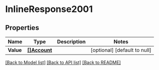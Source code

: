 # InlineResponse2001

## Properties
Name | Type | Description | Notes
------------ | ------------- | ------------- | -------------
**Value** | [**[]Account**](account.md) |  | [optional] [default to null]

[[Back to Model list]](../README.md#documentation-for-models) [[Back to API list]](../README.md#documentation-for-api-endpoints) [[Back to README]](../README.md)

